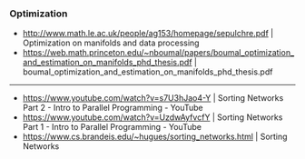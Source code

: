 ### Optimization

- http://www.math.le.ac.uk/people/ag153/homepage/sepulchre.pdf | Optimization on manifolds and data processing
- https://web.math.princeton.edu/~nboumal/papers/boumal_optimization_and_estimation_on_manifolds_phd_thesis.pdf | boumal_optimization_and_estimation_on_manifolds_phd_thesis.pdf

---

- https://www.youtube.com/watch?v=s7U3hJao4-Y | Sorting Networks Part 2 - Intro to Parallel Programming - YouTube
- https://www.youtube.com/watch?v=UzdwAyfvcfY | Sorting Networks Part 1 - Intro to Parallel Programming - YouTube
- https://www.cs.brandeis.edu/~hugues/sorting_networks.html | Sorting Networks

